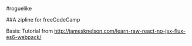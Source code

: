 #roguelike

##A zipline for freeCodeCamp

Basis: Tutorial from http://jamesknelson.com/learn-raw-react-no-jsx-flux-es6-webpack/
